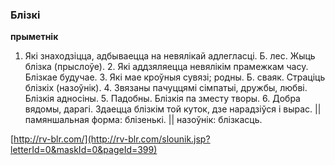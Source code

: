 ### Блізкі
**прыметнік**

1. Які знаходзіцца, адбываецца на невялікай адлегласці. Б. лес. Жыць блізка (прыслоўе). 2. Які аддзяляецца невялікім прамежкам часу. Блізкае будучае. 3. Які мае кроўныя сувязі; родны. Б. сваяк. Страціць блізкіх (назоўнік). 4. Звязаны пачуццямі сімпатыі, дружбы, любві. Блізкія адносіны. 5. Падобны. Блізкія па зместу творы. 6. Добра вядомы, дарагі. Здаецца блізкім той куток, дзе нарадзіўся і вырас. || памяншальная форма: блізенькі. || назоўнік: блізкасць.

<a rel="author">[http://rv-blr.com/](http://rv-blr.com/slounik.jsp?letterId=0&maskId=0&pageId=399)</a>
